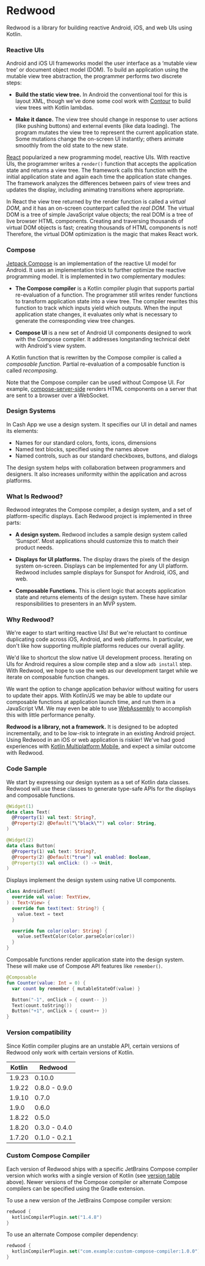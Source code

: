 # Redwood

Redwood is a library for building reactive Android, iOS, and web UIs using Kotlin.

### Reactive UIs

Android and iOS UI frameworks model the user interface as a ‘mutable view tree’ or document object
model (DOM). To build an application using the mutable view tree abstraction, the programmer
performs two discrete steps:

 * **Build the static view tree.** In Android the conventional tool for this is layout XML, though
   we've done some cool work with [Contour][contour] to build view trees with Kotlin lambdas.

 * **Make it dance.** The view tree should change in response to user actions (like pushing buttons)
   and external events (like data loading). The program mutates the view tree to represent the
   current application state. Some mutations change the on-screen UI instantly; others animate
   smoothly from the old state to the new state.

[React][react_js] popularized a new programming model, reactive UIs. With reactive UIs, the
programmer writes a `render()` function that accepts the application state and returns a view tree.
The framework calls this function with the initial application state and again each time the
application state changes. The framework analyzes the differences between pairs of view trees and
updates the display, including animating transitions where appropriate.

In React the view tree returned by the render function is called a _virtual DOM_, and it has an
on-screen counterpart called the _real DOM_. The virtual DOM is a tree of simple JavaScript value
objects; the real DOM is a tree of live browser HTML components. Creating and traversing thousands
of virtual DOM objects is fast; creating thousands of HTML components is not! Therefore, the virtual
DOM optimization is the magic that makes React work.


### Compose

[Jetpack Compose][compose] is an implementation of the reactive UI model for Android. It uses an
implementation trick to further optimize the reactive programming model. It is implemented in two
complementary modules:

 * **The Compose compiler** is a Kotlin compiler plugin that supports partial re-evaluation of a
   function. The programmer still writes render functions to transform application state into a view
   tree. The compiler rewrites this function to track which inputs yield which outputs. When the
   input application state changes, it evaluates only what is necessary to generate the
   corresponding view tree changes.

 * **Compose UI** is a new set of Android UI components designed to work with the Compose compiler.
   It addresses longstanding technical debt with Android's view system.

A Kotlin function that is rewritten by the Compose compiler is called a _composable function_.
Partial re-evaluation of a composable function is called _recomposing_.

Note that the Compose compiler can be used without Compose UI. For example, [compose-server-side]
renders HTML components on a server that are sent to a browser over a WebSocket.


### Design Systems

In Cash App we use a design system. It specifies our UI in detail and names its elements:

 * Names for our standard colors, fonts, icons, dimensions
 * Named text blocks, specified using the names above
 * Named controls, such as our standard checkboxes, buttons, and dialogs

The design system helps with collaboration between programmers and designers. It also increases
uniformity within the application and across platforms.


### What Is Redwood?

Redwood integrates the Compose compiler, a design system, and a set of platform-specific displays.
Each Redwood project is implemented in three parts:

 * **A design system.** Redwood includes a sample design system called ‘Sunspot’. Most
   applications should customize this to match their product needs.

 * **Displays for UI platforms.** The display draws the pixels of the design system on-screen.
   Displays can be implemented for any UI platform. Redwood includes sample displays for Sunspot
   for Android, iOS, and web.

 * **Composable Functions.** This is client logic that accepts application state and returns
   elements of the design system. These have similar responsibilities to presenters in an MVP
   system.


### Why Redwood?

We're eager to start writing reactive UIs! But we're reluctant to continue duplicating code across
iOS, Android, and web platforms. In particular, we don't like how supporting multiple platforms
reduces our overall agility.

We'd like to shortcut the slow native UI development process. Iterating on UIs for Android requires
a slow compile step and a slow `adb install` step. With Redwood, we hope to use the web as our
development target while we iterate on composable function changes.

We want the option to change application behavior without waiting for users to update their apps.
With Kotlin/JS we may be able to update our composable functions at application launch time, and run
them in a JavaScript VM. We may even be able to use [WebAssembly][webassembly] to accomplish this
with little performance penalty.


**Redwood is a library, not a framework.** It is designed to be adopted incrementally, and to
be low-risk to integrate in an existing Android project. Using Redwood in an iOS or web
application is riskier! We've had good experiences with [Kotlin Multiplatform Mobile][kmm], and
expect a similar outcome with Redwood.


### Code Sample

We start by expressing our design system as a set of Kotlin data classes. Redwood will use these
classes to generate type-safe APIs for the displays and composable functions.

```kotlin
@Widget(1)
data class Text(
  @Property(1) val text: String?,
  @Property(2) @Default("\"black\"") val color: String,
)

@Widget(2)
data class Button(
  @Property(1) val text: String?,
  @Property(2) @Default("true") val enabled: Boolean,
  @Property(3) val onClick: () -> Unit,
)
```

Displays implement the design system using native UI components.

```kotlin
class AndroidText(
  override val value: TextView,
) : Text<View> {
  override fun text(text: String?) {
    value.text = text
  }

  override fun color(color: String) {
    value.setTextColor(Color.parseColor(color))
  }
}
```

Composable functions render application state into the design system. These will make use of Compose
API features like `remember()`.

```kotlin
@Composable
fun Counter(value: Int = 0) {
  var count by remember { mutableStateOf(value) }

  Button("-1", onClick = { count-- })
  Text(count.toString())
  Button("+1", onClick = { count++ })
}
```

### Version compatibility

Since Kotlin compiler plugins are an unstable API, certain versions of Redwood only work with
certain versions of Kotlin.

| Kotlin | Redwood       |
|--------|---------------|
| 1.9.23 | 0.10.0        |
| 1.9.22 | 0.8.0 - 0.9.0 |
| 1.9.10 | 0.7.0         |
| 1.9.0  | 0.6.0         |
| 1.8.22 | 0.5.0         |
| 1.8.20 | 0.3.0 - 0.4.0 |
| 1.7.20 | 0.1.0 - 0.2.1 |

### Custom Compose Compiler

Each version of Redwood ships with a specific JetBrains Compose compiler version which works with
a single version of Kotlin (see [version table](#version-compatibility) above). Newer versions of
the Compose compiler or alternate Compose compilers can be specified using the Gradle extension.

To use a new version of the JetBrains Compose compiler version:
```kotlin
redwood {
  kotlinCompilerPlugin.set("1.4.8")
}
```

To use an alternate Compose compiler dependency:
```kotlin
redwood {
  kotlinCompilerPlugin.set("com.example:custom-compose-compiler:1.0.0")
}
```


[compose-server-side]: https://github.com/ShikaSD/compose-server-side
[compose]: https://developer.android.com/jetpack/compose
[contour]: https://github.com/cashapp/contour
[kmm]: https://kotlinlang.org/lp/mobile/
[react_js]: https://reactjs.org/
[webassembly]: https://webassembly.org/
